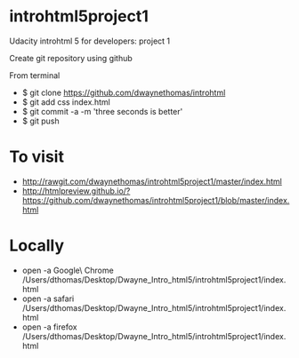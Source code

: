 # introhtml5project1
Udacity introhtml 5 for developers: project 1

Create git repository using github

From terminal
* $ git clone https://github.com/dwaynethomas/introhtml
* $ git add css index.html
* $ git commit -a -m 'three seconds is better'
* $ git push 

# To visit
* http://rawgit.com/dwaynethomas/introhtml5project1/master/index.html
* http://htmlpreview.github.io/?https://github.com/dwaynethomas/introhtml5project1/blob/master/index.html

# Locally
* open -a Google\ Chrome  /Users/dthomas/Desktop/Dwayne_Intro_html5/introhtml5project1/index.html
* open -a safari /Users/dthomas/Desktop/Dwayne_Intro_html5/introhtml5project1/index.html
* open -a firefox  /Users/dthomas/Desktop/Dwayne_Intro_html5/introhtml5project1/index.html
